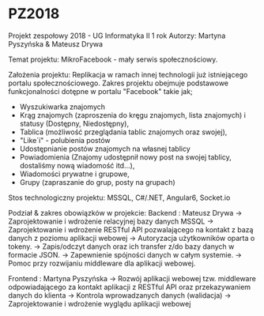 # PZ2018
Projekt zespołowy 2018 - UG Informatyka II 1 rok
Autorzy: Martyna Pyszyńska & Mateusz Drywa

Temat projektu: MikroFacebook - mały serwis społecznościowy.

Założenia projektu:
Replikacja w ramach innej technologii już istniejącego portalu społecznościowego.
Zakres projektu obejmuje podstawowe funkcjonalności dotępne w portalu "Facebook" takie jak;

- Wyszukiwarka znajomych
- Krąg znajomych (zaproszenia do kręgu znajomych, lista znajomych) i statusy (Dostępny, Niedostępny),
- Tablica (możliwość przeglądania tablic znajomych oraz swojej), 
- "Like`i" - polubienia postów
- Udostępnianie postów znajomych na własnej tablicy
- Powiadomienia (Znajomy udostępnił nowy post na swojej tablicy, dostaliśmy nową wiadomość itd...),
- Wiadomości prywatne i grupowe,
- Grupy (zapraszanie do grup, posty na grupach)

Stos technologiczny projektu: MSSQL, C#/.NET, Angular6, Socket.io

Podział & zakres obowiązków w projekcie:
Backend : Mateusz Drywa
-> Zaprojektowanie i wdrożenie relacyjnej bazy danych MSSQL
-> Zaprojektowanie i wdrożenie RESTful API pozwalającego na kontakt z bazą danych z poziomu aplikacji webowej
    -> Autoryzacja użytkowników oparta o tokeny. 
    -> Zapis/odczyt danych oraz ich transfer z/do bazy danych w formacie JSON.
-> Zapewnienie spójności danych w całym systemie.
-> Pomoc przy rozwijaniu middleware dla aplikacji webowej.

Frontend : Martyna Pyszyńska
-> Rozwój aplikacji webowej tzw. middleware odpowiadającego za kontakt aplikacji z RESTful API oraz przekazywaniem danych do klienta
-> Kontrola wprowadzanych danych (walidacja)
-> Zaprojektowanie i wdrożenie wyglądu aplikacji webowej


